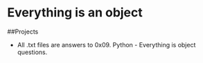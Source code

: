 # Everything is an object

##Projects
* All .txt files are answers to 0x09. Python - Everything is object questions.


